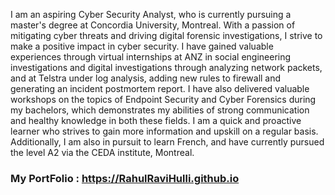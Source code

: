 I am an aspiring Cyber Security Analyst, who is currently pursuing a master's degree at Concordia University, Montreal. With a passion of mitigating cyber threats and driving digital forensic investigations, I strive to make a positive impact in cyber security. I have gained valuable experiences through virtual internships at ANZ in social engineering investigations and digital investigations through analyzing network packets, and at Telstra under log analysis, adding new rules to firewall and generating an incident postmortem report. I have also delivered valuable workshops on the topics of Endpoint Security and Cyber Forensics during my bachelors, which demonstrates my abilities of strong communication and healthy knowledge in both these fields. I am a quick and proactive learner who strives to gain more information and upskill on a regular basis. Additionally, I am also in pursuit to learn French, and have currently pursued the level A2 via the CEDA institute, Montreal.

### My PortFolio : https://RahulRaviHulli.github.io
